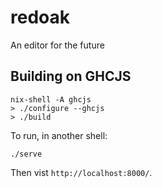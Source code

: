 # redoak
An editor for the future

## Building on GHCJS

    nix-shell -A ghcjs
    > ./configure --ghcjs
    > ./build

To run, in another shell:

    ./serve

Then vist `http://localhost:8000/`.

